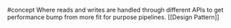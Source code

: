 #concept 
Where reads and writes are handled through different APIs to get performance bump from more fit for purpose pipelines.
[[Design Pattern]]